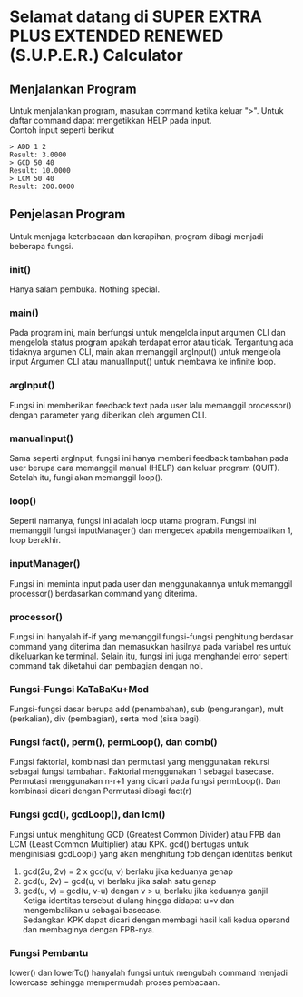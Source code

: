 # Selamat datang di SUPER EXTRA PLUS EXTENDED RENEWED (S.U.P.E.R.) Calculator
## Menjalankan Program
Untuk menjalankan program, masukan command ketika keluar ">".
Untuk daftar command dapat mengetikkan HELP pada input.\
Contoh input seperti berikut
```
> ADD 1 2
Result: 3.0000
> GCD 50 40
Result: 10.0000
> LCM 50 40
Result: 200.0000
```
## Penjelasan Program
Untuk menjaga keterbacaan dan kerapihan, program dibagi menjadi beberapa fungsi.
### init()
Hanya salam pembuka. Nothing special.
### main()
Pada program ini, main berfungsi untuk mengelola input argumen CLI dan mengelola status program apakah terdapat error atau tidak.
Tergantung ada tidaknya argumen CLI, main akan memanggil argInput() untuk mengelola input Argumen CLI atau manualInput() untuk membawa ke infinite loop.
### argInput()
Fungsi ini memberikan feedback text pada user lalu memanggil processor() dengan parameter yang diberikan oleh argumen CLI.
### manualInput()
Sama seperti argInput, fungsi ini hanya memberi feedback tambahan pada user berupa cara memanggil manual (HELP) dan keluar program (QUIT).
Setelah itu, fungi akan memanggil loop().
### loop()
Seperti namanya, fungsi ini adalah loop utama program. Fungsi ini memanggil fungsi inputManager() dan mengecek apabila mengembalikan 1, loop berakhir.
### inputManager()
Fungsi ini meminta input pada user dan menggunakannya untuk memanggil processor() berdasarkan command yang diterima.
### processor()
Fungsi ini hanyalah if-if yang memanggil fungsi-fungsi penghitung berdasar command yang diterima dan memasukkan hasilnya pada variabel res untuk dikeluarkan ke terminal.
Selain itu, fungsi ini juga menghandel error seperti command tak diketahui dan pembagian dengan nol. 
### Fungsi-Fungsi KaTaBaKu+Mod
Fungsi-fungsi dasar berupa add (penambahan), sub (pengurangan), mult (perkalian), div (pembagian), serta mod (sisa bagi).
### Fungsi fact(), perm(), permLoop(), dan comb()
Fungsi faktorial, kombinasi dan permutasi yang menggunakan rekursi sebagai fungsi tambahan. Faktorial menggunakan 1 sebagai basecase. Permutasi menggunakan n-r+1 yang dicari pada fungsi permLoop(). Dan kombinasi dicari dengan Permutasi dibagi fact(r)
### Fungsi gcd(), gcdLoop(), dan lcm()
Fungsi untuk menghitung GCD (Greatest Common Divider) atau FPB dan LCM (Least Common Multiplier) atau KPK. gcd() bertugas untuk menginisiasi gcdLoop() yang akan menghitung fpb dengan identitas berikut
1. gcd(2u, 2v) = 2 x gcd(u, v) berlaku jika keduanya genap
2. gcd(u, 2v) = gcd(u, v) berlaku jika salah satu genap
3. gcd(u, v) = gcd(u, v-u) dengan v > u, berlaku jika keduanya ganjil\
Ketiga identitas tersebut diulang hingga didapat u=v dan mengembalikan u sebagai basecase.\
Sedangkan KPK dapat dicari dengan membagi hasil kali kedua operand dan membaginya dengan FPB-nya.
### Fungsi Pembantu
lower() dan lowerTo() hanyalah fungsi untuk mengubah command menjadi lowercase sehingga mempermudah proses pembacaan.
